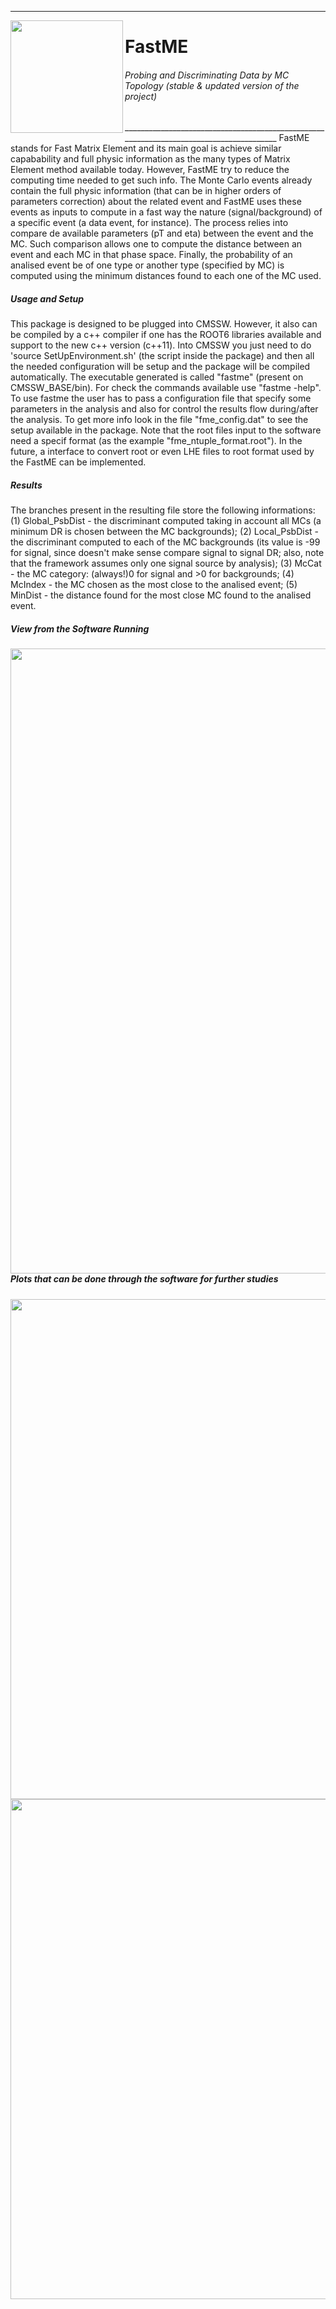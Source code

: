 ________________________________________________________________________________________
<img align="left" src="https://github.com/mmelodea/FastMatrixElement/blob/master/FastMatrixElement/.fme_logo.png" width="180"> <h1>FastME</h1>
<h6>Probing and Discriminating Data by MC Topology (stable & updated version of the project)</h6>
________________________________________________________________________________________
FastME stands for Fast Matrix Element and its main goal is achieve similar capabability and full physic information as the many types of Matrix Element method available today. However, FastME try to reduce the computing time needed to get such info.  
The Monte Carlo events already contain the full physic information (that can be in higher orders of parameters correction) about the related event and FastME uses these events as inputs to compute in a fast way the nature (signal/background) of a specific event (a data event, for instance). The process relies into compare de available parameters (pT and eta) between the event and the MC. Such comparison allows one to compute the distance between an event and each MC in that phase space. Finally, the probability of an analised event be of one type or another type (specified by MC) is computed using the minimum distances found to each one of the MC used.


<h5>Usage and Setup</h5>  
This package is designed to be plugged into CMSSW. However, it also can be compiled by a c++ compiler if one has the ROOT6 libraries available and support to the new c++ version (c++11).  
Into CMSSW you just need to do 'source SetUpEnvironment.sh' (the script inside the package) and then all the needed configuration will be setup and the package will be compiled automatically. The executable generated is called "fastme" (present on CMSSW_BASE/bin). For check the commands available use "fastme -help".  
To use fastme the user has to pass a configuration file that specify some parameters in the analysis and also for control the results flow during/after the analysis. To get more info look in the file "fme_config.dat" to see the setup available in the package. Note that the root files input to the software need a specif format (as the example "fme_ntuple_format.root"). In the future, a interface to convert root or even LHE files to root format used by the FastME can be implemented.  


<h5>Results</h5>
The branches present in the resulting file store the following informations:  
(1) Global_PsbDist - the discriminant computed taking in account all MCs (a minimum DR is chosen between the MC backgrounds);  
(2) Local_PsbDist - the discriminant computed to each of the MC backgrounds (its value is -99 for signal, since doesn't make sense compare signal to signal DR; also, note that the framework assumes only one signal source by analysis);  
(3) McCat - the MC category: (always!)0 for signal and >0 for backgrounds;  
(4) McIndex - the MC chosen as the most close to the analised event;  
(5) MinDist - the distance found for the most close MC found to the analised event.


<h5>View from the Software Running</h5>
<img align="left" src="https://github.com/mmelodea/FastMatrixElement/blob/master/FastMatrixElement/.SoftwareRunning.png" width="1000">


<h5>Plots that can be done through the software for further studies</h5>
<img align="center" src="https://github.com/mmelodea/FastMatrixElement/blob/master/FastMatrixElement/.FastME_creating_disc_plot.png" width="800">
<img align="center" src="https://github.com/mmelodea/FastMatrixElement/blob/master/FastMatrixElement/.FastME_creating_roc_plot.png" width="800">
